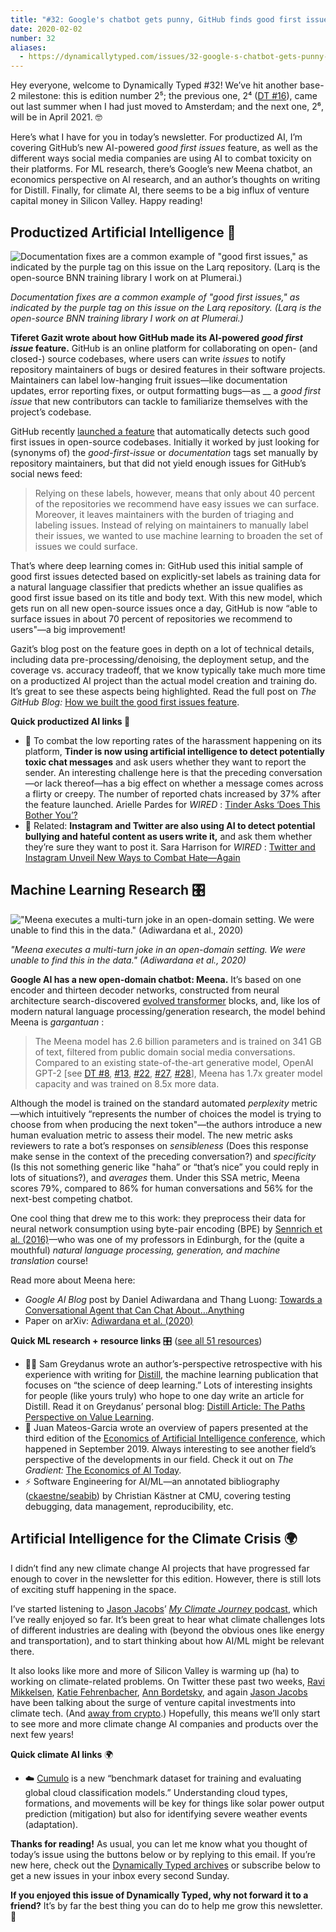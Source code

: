 ```yaml
---
title: "#32: Google's chatbot gets punny, GitHub finds good first issues, and Tinder targets toxicity "
date: 2020-02-02
number: 32
aliases:
  - https://dynamicallytyped.com/issues/32-google-s-chatbot-gets-punny-github-finds-good-first-issues-and-tinder-targets-toxicity-221958
---
```


Hey everyone, welcome to Dynamically Typed #32!
We’ve hit another base-2 milestone: this is edition number 2⁵; the previous one, 2⁴ ([DT #16](https://dynamicallytyped.com/issues/16-finding-whales-with-ai-and-97-pages-of-ml-for-climate-change-183400?utm_campaign=Dynamically%20Typed&utm_medium=email&utm_source=Revue%20newsletter)), came out last summer when I had just moved to Amsterdam; and the next one, 2⁶, will be in April 2021.
🤓

Here’s what I have for you in today’s newsletter.
For productized AI, I’m covering GitHub’s new AI-powered _good first issues_ feature, as well as the different ways social media companies are using AI to combat toxicity on their platforms.
For ML research, there’s Google’s new Meena chatbot, an economics perspective on AI research, and an author’s thoughts on writing for Distill.
Finally, for climate AI, there seems to be a big influx of venture capital money in Silicon Valley.
Happy reading!

## Productized Artificial Intelligence 🔌

![Documentation fixes are a common example of "good first issues," as indicated by the purple tag on this issue on the Larq repository. (Larq is the open-source BNN training library I work on at Plumerai.)](https://s3.amazonaws.com/revue/items/images/005/502/968/mail/5877d45299053d94ba1e5a7f26cb0fed.png?1580586123)

_Documentation fixes are a common example of "good first issues," as indicated by the purple tag on this issue on the Larq repository. (Larq is the open-source BNN training library I work on at Plumerai.)_

**Tiferet Gazit wrote about how GitHub made its AI-powered _good first issue_ feature.**
GitHub is an online platform for collaborating on open- (and closed-) source codebases, where users can write _issues_ to notify repository maintainers of bugs or desired features in their software projects.
Maintainers can label low-hanging fruit issues—like documentation updates, error reporting fixes, or output formatting bugs—as __ a _good first issue_ that new contributors can tackle to familiarize themselves with the project’s codebase.

GitHub recently [launched a feature](https://github.blog/2020-01-22-browse-good-first-issues-to-start-contributing-to-open-source/?utm_campaign=Dynamically%20Typed&utm_medium=email&utm_source=Revue%20newsletter) that automatically detects such good first issues in open-source codebases.
Initially it worked by just looking for (synonyms of) the _good-first-issue_ or _documentation_ tags set manually by repository maintainers, but that did not yield enough issues for GitHub’s social news feed:

> Relying on these labels, however, means that only about 40 percent of the repositories we recommend have easy issues we can surface.
> Moreover, it leaves maintainers with the burden of triaging and labeling issues.
> Instead of relying on maintainers to manually label their issues, we wanted to use machine learning to broaden the set of issues we could surface.

That’s where deep learning comes in: GitHub used this initial sample of good first issues detected based on explicitly-set labels as training data for a natural language classifier that predicts whether an issue qualifies as good first issue based on its title and body text.
With this new model, which gets run on all new open-source issues once a day, GitHub is now “able to surface issues in about 70 percent of repositories we recommend to users"—a big improvement!

Gazit’s blog post on the feature goes in depth on a lot of technical details, including data pre-processing/denoising, the deployment setup, and the coverage vs.
accuracy tradeoff, that we know typically take much more time on a productized AI project than the actual model creation and training do.
It’s great to see these aspects being highlighted.
Read the full post on _The GitHub Blog:_ [How we built the good first issues feature](https://github.blog/2020-01-22-how-we-built-good-first-issues/?utm_campaign=Dynamically%20Typed&utm_medium=email&utm_source=Revue%20newsletter).

**Quick productized AI links 🔌**

* 💬 To combat the low reporting rates of the harassment happening on its platform, **Tinder is now using artificial intelligence to detect potentially toxic chat messages** and ask users whether they want to report the sender. An interesting challenge here is that the preceding conversation—or lack thereof—has a big effect on whether a message comes across a flirty or creepy. The number of reported chats increased by 37% after the feature launched. Arielle Pardes for _WIRED_ : [Tinder Asks ‘Does This Bother You’?](https://www.wired.com/story/tinder-does-this-bother-you-harassment-tools/?utm_campaign=Dynamically%20Typed&utm_medium=email&utm_source=Revue%20newsletter)
* 🤬 Related: **Instagram and Twitter are also using AI to detect potential bullying and hateful content as users write it,** and ask them whether they’re sure they want to post it. Sara Harrison for _WIRED_ : [Twitter and Instagram Unveil New Ways to Combat Hate—Again](https://www.wired.com/story/twitter-instagram-unveil-new-ways-combat-hate-again/?utm_campaign=Dynamically%20Typed&utm_medium=email&utm_source=Revue%20newsletter)

## Machine Learning Research 🎛

!["Meena executes a multi-turn joke in an open-domain setting. We were unable to find this in the data." (Adiwardana et al., 2020)](https://s3.amazonaws.com/revue/items/images/005/504/543/mail/93dd707e559f2f275db6853d186f61be.png?1580643889)

_"Meena executes a multi-turn joke in an open-domain setting. We were unable to find this in the data." (Adiwardana et al., 2020)_

**Google AI has a new open-domain chatbot: Meena.**
It’s based on one encoder and thirteen decoder networks, constructed from neural architecture search-discovered [evolved transformer](https://ai.googleblog.com/2019/06/applying-automl-to-transformer.html?utm_campaign=Dynamically%20Typed&utm_medium=email&utm_source=Revue%20newsletter) blocks, and, like los of modern natural language processing/generation research, the model behind Meena is _gargantuan_ :

> The Meena model has 2.6 billion parameters and is trained on 341 GB of text, filtered from public domain social media conversations.
> Compared to an existing state-of-the-art generative model, OpenAI GPT-2 [see [DT #8](https://dynamicallytyped.com/issues/8-should-openai-open-source-their-impressive-new-language-model-161119?utm_campaign=Dynamically%20Typed&utm_medium=email&utm_source=Revue%20newsletter), [#13](https://dynamicallytyped.com/issues/13-caption-this-new-ai-powered-features-at-google-i-o-and-openai-s-staged-gpt-2-release-175669?utm_campaign=Dynamically%20Typed&utm_medium=email&utm_source=Revue%20newsletter), [#22](https://dynamicallytyped.com/issues/22-mobile-apps-that-identify-plant-species-ai-powered-posture-correction-and-my-new-job-197292?utm_campaign=Dynamically%20Typed&utm_medium=email&utm_source=Revue%20newsletter), [#27](https://dynamicallytyped.com/issues/27-google-s-teachable-machine-2-0-openai-s-gpt-2-xl-and-capturing-solar-energy-with-ai-209719?utm_campaign=Dynamically%20Typed&utm_medium=email&utm_source=Revue%20newsletter), [#28](https://dynamicallytyped.com/issues/28-ocr-for-latex-equations-night-sight-for-astrophotography-and-a-gpt-2-powered-text-adventure-212704?utm_campaign=Dynamically%20Typed&utm_medium=email&utm_source=Revue%20newsletter)], Meena has 1.7x greater model capacity and was trained on 8.5x more data.

Although the model is trained on the standard automated _perplexity_ metric—which intuitively “represents the number of choices the model is trying to choose from when producing the next token"—the authors introduce a new human evaluation metric to assess their model.
The new metric asks reviewers to rate a bot’s responses on _sensibleness_ (Does this response make sense in the context of the preceding conversation?) and _specificity_ (Is this not something generic like "haha” or “that’s nice” you could reply in lots of situations?), and _averages_ them.
Under this SSA metric, Meena scores 79%, compared to 86% for human conversations and 56% for the next-best competing chatbot.

One cool thing that drew me to this work: they preprocess their data for neural network consumption using byte-pair encoding (BPE) by [Sennrich et al.
(2016)](https://arxiv.org/abs/1508.07909?utm_campaign=Dynamically%20Typed&utm_medium=email&utm_source=Revue%20newsletter)—who was one of my professors in Edinburgh, for the (quite a mouthful) _natural language processing, generation, and machine translation_ course!

Read more about Meena here:

* _Google AI Blog_ post by Daniel Adiwardana and Thang Luong: [Towards a Conversational Agent that Can Chat About…Anything](https://ai.googleblog.com/2020/01/towards-conversational-agent-that-can.html?utm_campaign=Dynamically%20Typed&utm_medium=email&utm_source=Revue%20newsletter)
* Paper on arXiv: [Adiwardana et al. (2020)](https://arxiv.org/abs/2001.09977?utm_campaign=Dynamically%20Typed&utm_medium=email&utm_source=Revue%20newsletter)

**Quick ML research + resource links** 🎛 ([see all 51 resources](https://www.notion.so/adab36fecaea4306880898f41dcb9cb3?utm_campaign=Dynamically%20Typed&utm_medium=email&utm_source=Revue%20newsletter&v=cb3a74562c914234ac171931dad6c2e4))

* 👨‍🔬 Sam Greydanus wrote an author’s-perspective retrospective with his experience with writing for [Distill](https://distill.pub?utm_campaign=Dynamically%20Typed&utm_medium=email&utm_source=Revue%20newsletter), the machine learning publication that focuses on “the science of deep learning.” Lots of interesting insights for people (like yours truly) who hope to one day write an article for Distill. Read it on Greydanus’ personal blog: [Distill Article: The Paths Perspective on Value Learning](https://greydanus.github.io/2020/01/27/paths-perspective/?utm_campaign=Dynamically%20Typed&utm_medium=email&utm_source=Revue%20newsletter).
* 💸 Juan Mateos-Garcia wrote an overview of papers presented at the third edition of the [Economics of Artificial Intelligence conference](http://conference.nber.org/sched/AIf19?show_participants=1&utm_campaign=Dynamically%20Typed&utm_medium=email&utm_source=Revue%20newsletter), which happened in September 2019. Always interesting to see another field’s perspective of the developments in our field. Check it out on _The Gradient:_ [The Economics of AI Today](https://thegradient.pub/the-economics-of-ai-today/?utm_campaign=Dynamically%20Typed&utm_medium=email&utm_source=Revue%20newsletter).
* ⚡️ Software Engineering for AI/ML—an annotated bibliography ([ckaestne/seabib](https://github.com/ckaestne/seaibib?utm_campaign=Dynamically%20Typed&utm_medium=email&utm_source=Revue%20newsletter)) by Christian Kästner at CMU, covering testing debugging, data management, reproducibility, etc.

## Artificial Intelligence for the Climate Crisis 🌍

I didn’t find any new climate change AI projects that have progressed far enough to cover in the newsletter for this edition.
However, there is still lots of exciting stuff happening in the space.

I’ve started listening to [Jason Jacobs](https://twitter.com/jjacobs22?utm_campaign=Dynamically%20Typed&utm_medium=email&utm_source=Revue%20newsletter)’ [_My Climate Journey_ podcast](https://twitter.com/mcjpod?utm_campaign=Dynamically%20Typed&utm_medium=email&utm_source=Revue%20newsletter), which I’ve really enjoyed so far.
It’s been great to hear what climate challenges lots of different industries are dealing with (beyond the obvious ones like energy and transportation), and to start thinking about how AI/ML might be relevant there.

It also looks like more and more of Silicon Valley is warming up (ha) to working on climate-related problems.
On Twitter these past two weeks, [Ravi Mikkelsen](https://twitter.com/RaviMikkelsen?utm_campaign=Dynamically%20Typed&utm_medium=email&utm_source=Revue%20newsletter), [Katie Fehrenbacher](https://twitter.com/katiefehren/status/1223395672386240514?utm_campaign=Dynamically%20Typed&utm_medium=email&utm_source=Revue%20newsletter), [Ann Bordetsky](https://twitter.com/annbordetsky/status/1222692424960471040?utm_campaign=Dynamically%20Typed&utm_medium=email&utm_source=Revue%20newsletter), and again [Jason Jacobs](https://twitter.com/jjacobs22/status/1222688774708236288?utm_campaign=Dynamically%20Typed&utm_medium=email&utm_source=Revue%20newsletter) have been talking about the surge of venture capital investments into climate tech.
(And [away from crypto](https://twitter.com/jjacobs22/status/1223817147924783106?utm_campaign=Dynamically%20Typed&utm_medium=email&utm_source=Revue%20newsletter).) Hopefully, this means we’ll only start to see more and more climate change AI companies and products over the next few years!

**Quick climate AI links** 🌍

* ☁️ [Cumulo](https://arxiv.org/abs/1911.04227?utm_campaign=Dynamically%20Typed&utm_medium=email&utm_source=Revue%20newsletter) is a new “benchmark dataset for training and evaluating global cloud classification models.” Understanding cloud types, formations, and movements will be key for things like solar power output prediction (mitigation) but also for identifying severe weather events (adaptation).

**Thanks for reading!**
As usual, you can let me know what you thought of today’s issue using the buttons below or by replying to this email.
If you’re new here, check out the [Dynamically Typed archives](https://dynamicallytyped.com/?utm_campaign=Dynamically%20Typed&utm_medium=email&utm_source=Revue%20newsletter) or subscribe below to get a new issues in your inbox every second Sunday.

**If you enjoyed this issue of Dynamically Typed, why not forward it to a friend?**
It’s by far the best thing you can do to help me grow this newsletter.
🦆